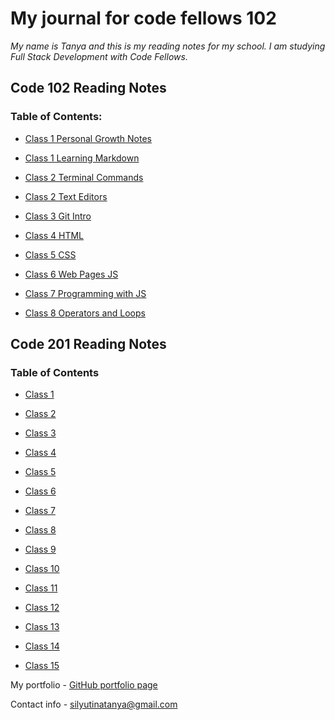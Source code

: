 # My journal for code fellows 102

*My name is Tanya and this is my reading notes for my school. I am studying Full Stack Development with Code Fellows.* 

## Code 102 Reading Notes
### Table of Contents:

* [Class 1 Personal Growth Notes](102/class1-growth-notes.md)

* [Class 1 Learning Markdown](102/class1-learning-markdown.md)

* [Class 2 Terminal Commands](102/class2-linux-terminal-commands.md)

* [Class 2 Text Editors](102/class2-text-editors.md)

* [Class 3 Git Intro](102/class3-git-notes.md)

* [Class 4 HTML](102/class4-HTML.md)

* [Class 5 CSS](102/class5-CSS.md)

* [Class 6 Web Pages JS](102/class6-js.md)

* [Class 7 Programming with JS](102/class7-js.md)

* [Class 8 Operators and Loops](102/class8-op-and-loops.md)

## Code 201 Reading Notes
### Table of Contents

* [Class 1](201/class1.md)

* [Class 2](201/class2.md)

* [Class 3](201/class3.md)

* [Class 4](201/class4.md)

* [Class 5](201/class5.md)

* [Class 6](201/class6.md)

* [Class 7](201/class7.md)

* [Class 8](201/class8.md)

* [Class 9](201/class9.md)

* [Class 10](201/class10.md)

* [Class 11](201/class11.md)

* [Class 12](201/class12.md)

* [Class 13](201/class13.md)

* [Class 14](201/class14.md)

* [Class 15](201/class15.md)

My portfolio -  [GitHub portfolio page](https://github.com/TanyaSilyutina)

Contact info - silyutinatanya@gmail.com
